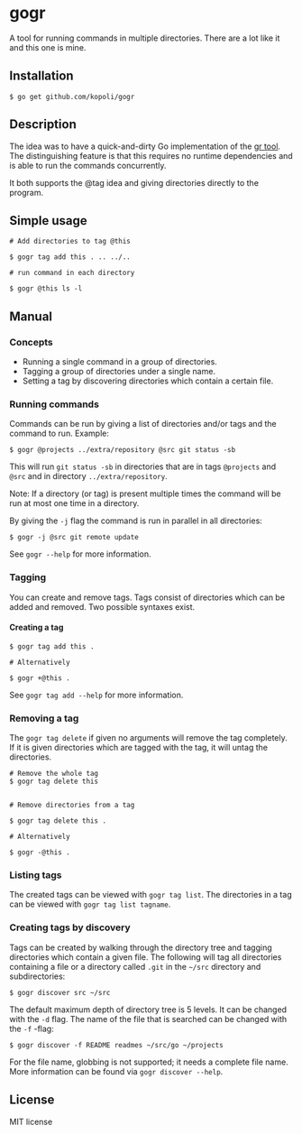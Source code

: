# gogr

A tool for running commands in multiple directories. There are a lot like it
and this one is mine.

## Installation

```
$ go get github.com/kopoli/gogr
```

## Description

The idea was to have a quick-and-dirty Go implementation of the
[gr tool](http://mixu.net/gr/).  The distinguishing feature is that this
requires no runtime dependencies and is able to run the commands concurrently.

It both supports the @tag idea and giving directories directly to the program. 

## Simple usage

```
# Add directories to tag @this

$ gogr tag add this . .. ../..

# run command in each directory

$ gogr @this ls -l

```

## Manual

### Concepts

- Running a single command in a group of directories.
- Tagging a group of directories under a single name.
- Setting a tag by discovering directories which contain a certain file.

### Running commands

Commands can be run by giving a list of directories and/or tags and the
command to run. Example:

```
$ gogr @projects ../extra/repository @src git status -sb
```

This will run `git status -sb` in directories that are in tags `@projects` and
`@src` and in directory `../extra/repository`.

Note: If a directory (or tag) is present multiple times the command will be
run at most one time in a directory.

By giving the `-j` flag the command is run in parallel in all directories:

```
$ gogr -j @src git remote update
```

See `gogr --help` for more information.

### Tagging

You can create and remove tags. Tags consist of directories which can be added
and removed. Two possible syntaxes exist.

#### Creating a tag

```
$ gogr tag add this .

# Alternatively

$ gogr +@this .
```

See `gogr tag add --help` for more information.

### Removing a tag

The `gogr tag delete` if given no arguments will remove the tag completely. If
it is given directories which are tagged with the tag, it will untag the
directories.

```
# Remove the whole tag
$ gogr tag delete this


# Remove directories from a tag

$ gogr tag delete this .

# Alternatively

$ gogr -@this .
```

### Listing tags

The created tags can be viewed with `gogr tag list`. The directories in a tag
can be viewed with `gogr tag list tagname`.


### Creating tags by discovery

Tags can be created by walking through the directory tree and tagging
directories which contain a given file. The following will tag all directories
containing a file or a directory called `.git` in the `~/src` directory and
subdirectories:

```
$ gogr discover src ~/src
```

The default maximum depth of directory tree is 5 levels. It can be changed
with the `-d` flag. The name of the file that is searched can be changed with
the `-f` -flag:

```
$ gogr discover -f README readmes ~/src/go ~/projects
```

For the file name, globbing is not supported; it needs a complete file
name. More information can be found via `gogr discover --help`.

## License

MIT license
